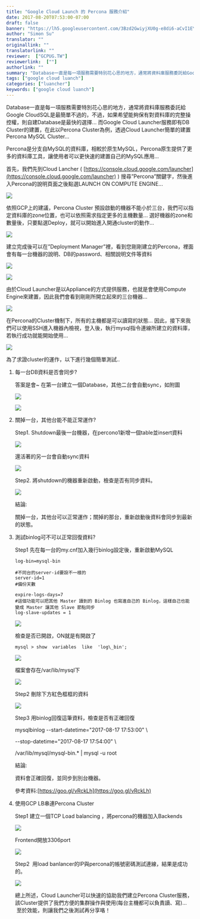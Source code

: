 ```yaml
---
title: "Google Cloud Launch 的 Percona 服務介紹"
date: 2017-08-20T07:53:00-07:00
draft: false
banner: "https://lh5.googleusercontent.com/3Bzd2GwiyjXU0g-e8di6-aCvI1EYwSUlIJwdJYbGWPRt_rCl_5a_HX4Hfm50My4gcNq1SCxIRviiUHwPVU1MgrTFOrXPNIdJ4lrDuA9zRElSXPzwIi8ss5_UUtc9TwUKD2fbklqq"
author: "Simon Su"
translator: ""
originallink: ""
translatorlink: ""
reviewer:  ["GCPUG.TW"]
reviewerlink:  [""]
authorlink: ""
summary: "Database一直是每一項服務需要特別花心思的地方，通常將資料庫服務委託給Google CloudSQL是最簡單不過的，不過，如果希望能夠保有對資料庫的完整操控權，則自建Database是最快的選擇... 而Google Cloud Launcher服務即有DB Cluster的建置，在此以Percona Cluster為例，透過Cloud Launcher簡單的建置Percona MySQL Cluster…"
tags: ["google cloud luanch"]
categories: ["luancher"]
keywords: ["google cloud luanch"]
---
```


Database一直是每一項服務需要特別花心思的地方，通常將資料庫服務委託給Google CloudSQL是最簡單不過的，不過，如果希望能夠保有對資料庫的完整操控權，則自建Database是最快的選擇... 而Google Cloud Launcher服務即有DB Cluster的建置，在此以Percona Cluster為例，透過Cloud Launcher簡單的建置Percona MySQL Cluster…

Percona是分支自MySQL的資料庫，相較於原生MySQL，Percona原生提供了更多的資料庫工具，讓使用者可以更快速的建置自己的MySQL應用...

首先，我們先到Cloud Lancher ( [https://console.cloud.google.com/launcher](https://console.cloud.google.com/launcher) ) 搜尋”Percona”關鍵字，然後進入Percona的說明頁面之後點選LAUNCH ON COMPUTE ENGINE...

![](https://lh5.googleusercontent.com/3Bzd2GwiyjXU0g-e8di6-aCvI1EYwSUlIJwdJYbGWPRt_rCl_5a_HX4Hfm50My4gcNq1SCxIRviiUHwPVU1MgrTFOrXPNIdJ4lrDuA9zRElSXPzwIi8ss5_UUtc9TwUKD2fbklqq)

依照GCP上的建議，Percona Cluster 預設啟動的機器不能小於三台，我們可以指定資料庫的zone位置，也可以依照需求指定更多的主機數量... 選好機器的zone和數量後，只要點選Deploy，就可以開始進入開通cluster的動作...

![](https://lh4.googleusercontent.com/nFCvX_pFv9cwwkKPxq3JKyjF8vMeAER4JAYhilYL09pvddOMigEzPh0i1TyP7ZalzE4MxYHAREh9OkeJUR97nt-pdQdCh7r4IphQFuFZtkv6vLgQgHnBnlr52NrHzqOdCKmVu50H)

  

建立完成後可以在”Deployment Manager”裡，看到您剛剛建立的Percona，裡面會有每一台機器的說明、DB的password、相關說明文件等資料

![](https://lh3.googleusercontent.com/sBPdRc3UY3r5riEUucnW6YA4IwbKdDJtC2o_noXlJWF8gWmbHnIEtDC2iTwy2_rcsMrifys-FMheV5sXb2Z6fqR1Sf-t3x6l7zCivvRwysHn_uFGw8vhbejY4aRtd-s0PBHyZbh1)

![](https://lh4.googleusercontent.com/9ZO1KH0gOTUmE71pqaqZZWl_kxf_kLE6sZHjgr2b7edpBp8yAZ4VkomkZIzW1OqZgCI7AmWBYoZjhmYdhLYowaVO_V0SgY-ub_Askjhaa2eVYrlDiQC4-zcmug1JAjU6eztJXFzq)

由於Cloud Launcher是以Appliance的方式提供服務，也就是會使用Compute Engine來建置，因此我們會看到剛剛所開立起來的三台機器...

![](https://lh4.googleusercontent.com/ntIn1mYQ42OE4qYmP-tXEKeb8_mnQL7K7MebT6n07bG_qSoTlT-iK815zESqkfNhyj28gSnP2Qromj9On1cBhOJS8XIZ3SmBjB9QNRQXm-XMxRMdT0FFdkRwHR6MBwvXLyfYPZ3e)

  
在Percona的Cluster機制下，所有的主機都是可以讀寫的狀態... 因此，接下來我們可以使用SSH進入機器內檢視，登入後，執行mysql指令連線所建立的資料庫，若執行成功就能開始使用...

![](https://lh4.googleusercontent.com/9Jj_yMC72Zjghq2tDNeYUmogM4x2iLGgIUqixKJW11UXtYi0ws_dO1VDXtcMRkZXjbl5Wor9hds00zt86dSaicekkB9qstsdNbfiVGukjo61yCVhCZeyCL3aKmiyd0HFu86g8luN)

為了求證cluster的運作，以下進行幾個簡單測試..

1. 每一台DB資料是否會同步?

    答案是會~ 在第一台建立一個Database，其他二台會自動sync，如附圖

    ![](https://lh6.googleusercontent.com/C2hbxsp16669mM5mIKlG8rFRT7FCrkZzentykgpUPSbM-tHLzxxokuKRE88-Dwx-zmIZp9gjKV_xHGbTHcnWp9eK9CcvzTWNkeMqTgZqCtoetHOT8__W6tsrJY9XkxDYpgvVI2yA)

    ![](https://lh4.googleusercontent.com/pB1kwbUbX4XzKXLvTdZ1u00AqiM4nnBCCdXKMie1cjjou_5qRU2dli2Ze-6J170t_UTZeGlQtRzYLOd1q0KhKfHSMp1jELNxxzj_UMOWD93ZUKWl7Y4IrcMdNTT0B96ZGeD_VV81)

    

1. 關掉一台，其他台能不能正常運作?

    Step1. Shutdown最後一台機器，在percono1新增一個table並insert資料

    ![](https://lh3.googleusercontent.com/7jCpAREu_cPyZZMMp7I36IyFCtHFzVxuUosHgO8YaIv7ElIquhEJGnKw0h6G414Bf8ne3TnO42auX9YTk5zUnTMqW_jiv6qSIVVVc8Dk6dS1UhZmajkMbVg5RigRCxsG2XHB-ruA)

    還活著的另一台會自動sync資料

    ![](https://lh6.googleusercontent.com/9KrdqiTRXOgkqybGihSeohDNiAp0nHVH4O9mPtspMcY6rbwxslU59-N3RDuYroa2-R8gMbrU8ppeXL366jCznnwbM3SsrrlANk3lijvC7AOmuyo_NGt3ERuvR_nbR3mwML9bHLmJ)

    Step2. 將shutdown的機器重新啟動，檢查是否有同步資料。

    ![](https://lh4.googleusercontent.com/kipbjhb3PyRUfNFWSXhpYh0oSBRz1-rqwnrO59T4WL6jbOBw0jyAw7AtE8YKj--gr5oyL-nyEyH2Scfh7t7jzmYW5fm72to19CIntjNhAti0OQlppZ59sY07jTwBvww73zO7jcP1)

    結論:
    
    關掉一台，其他台可以正常運作；關掉的那台，重新啟動後資料會同步到最新的狀態。


1. 測試binlog可不可以正常回復資料?

    Step1 先在每一台的my.cnf加入幾行binlog設定後，重新啟動MySQL

    ```shell
    log-bin=mysql-bin

    #不同台的server-id要設不一樣的  
    server-id=1  
    #備份天數

    expire-logs-days=7  
    #這個功能可以把其他 Master 讀到的 Binlog 也寫進自己的 Binlog，這樣自己也能變成 Master 讓其他 Slave 節點同步  
    log-slave-updates = 1
    ```

    ![](https://lh6.googleusercontent.com/Thj1rUTn4xdbWCofirbUQyjmkhDbEd8lsjz0lukMiCt-sAnbCcLV379rYAvqlub5IUnMxW58Q8O4FT84YNw_prpYvcnoU7su1UQ57h74ZrY3MdHmG4bymc4uFhxxVMWxqvaJcLfL)

    檢查是否已開啟，ON就是有開啟了

    ```shell
    mysql > show  variables  like  'log\_bin';
    ```

    ![](https://lh6.googleusercontent.com/EWTry5rjt8Fvtzas7qqnE7iGEnOEvpLPq_elD56nWLT2m8FlXbWvLwoUOCUmXB9kAAmZ6tk7yQknt-Lh3KNJZq4Zq5GvMl2wkIu19jfVlZ4T6N9Rn_gWtclkFocNNoucL-JgcQFN)

    檔案會存在/var/lib/mysql下

    ![](https://lh5.googleusercontent.com/e9yLn3h9rCCevtU1BUaNOoBw6cnOb67SF0uM5q9tX_pE_pE1Em-gZJdt8kAtFkuGiwsJpPNSxmTOu_HrddK24fOqcrVblq1gMj_Cg4NaqgcR7OkidepIlxcHeQPdE1WZsFv0sDnb)

    Step2 刪除下方紅色框框的資料

    ![](https://lh5.googleusercontent.com/uoJTMMG1L2Lgz76Zvf7VXgkqIkh97EuaJ5v7joR8s7fQh6QXMj3PcVqzkTHVtjpir82SFfRDrDJyTgy5zXY3ecXjl39D2zkc-TcnQ3d64jnYmpDOcdqeTNcjnyNzF7kC0eRd101D)

    Step3 用binlog回復這筆資料，檢查是否有正確回復

    mysqlbinlog --start-datetime="2017-08-17 17:53:00" \\

    \--stop-datetime="2017-08-17 17:54:00" \\

    /var/lib/mysql/mysql-bin.\* | mysql -u root

    結論:

    資料會正確回復，並同步到別台機器。

    參考資料:[https://goo.gl/vRckLh](https://goo.gl/vRckLh)

    

1. 使用GCP LB串連Percona Cluster

    Step1 建立一個TCP Load balancing ，將percona的機器加入Backends

    ![](https://lh5.googleusercontent.com/EuL2jQMdHEy0-rajFVSESIRNJiqZRNykUMll15Nzt2ZXllrhAYWcDlJKhKH2NLTy1qhkYLN_CV7FgRMKAM2cQ2pENUZMt9x2ThecKHeJKpr0S1Z8_35rpVKAtacjulzVXUwgj0HN)

    Frontend開放3306port

    ![](https://lh4.googleusercontent.com/-YC5lY76qUkwrYeP3Y4TRS3SNknTpvQ8rYWHzai6ra5kGyqmNjvYxHE4YRdstuD_8nIu6SA8j7nQfTWRHJiXW0v06tihmkog-vQuYklwrMhCZ0vkY9TeKV5wF8iSWGwFKg5yfibc)

    Step2  用load banlancer的IP與percona的帳號密碼測試連線，結果是成功的。

    ![](https://lh3.googleusercontent.com/kLWpQCADNt5zORSFgOmRBEDHDN2kNV8kcVcjcnJ_ksd_yJwGJE0qCdTeNk9LFwYWwFnUKN4_-eWqgf1c85NcV3O5XLuJ3jrhY2MmPA8fDgV8bsAOv_kQ97p57zAVjoPk75lg-u__)

    

    總上所述，Cloud Launcher可以快速的協助我們建立Percona Cluster服務，該Cluster提供了我們方便的集群操作與使用(每台主機都可以負責讀、寫)...  至於效能，則讓我們之後測試再分享咯！